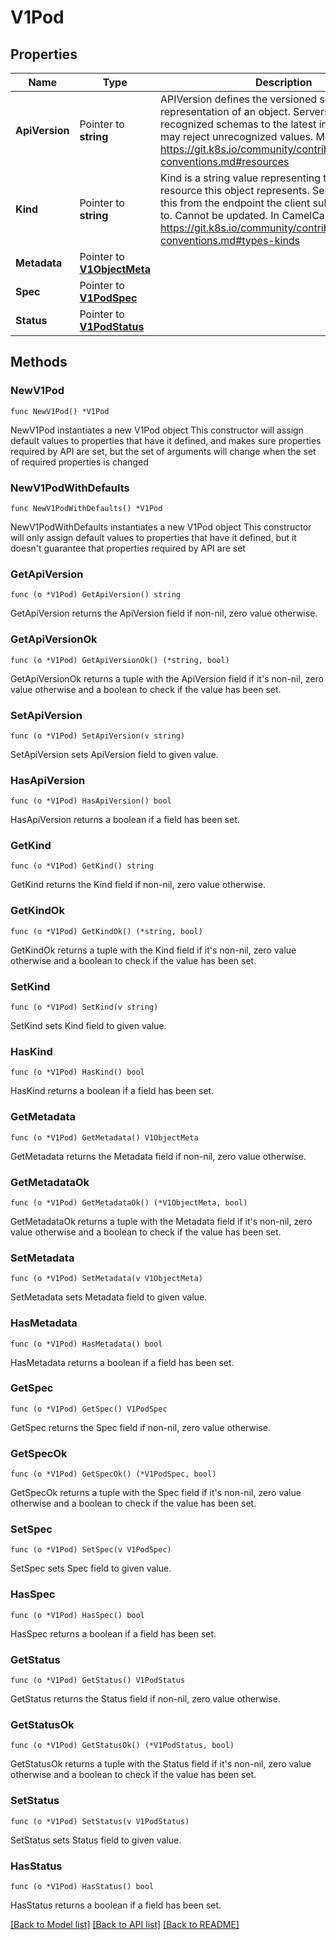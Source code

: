 # V1Pod

## Properties

Name | Type | Description | Notes
------------ | ------------- | ------------- | -------------
**ApiVersion** | Pointer to **string** | APIVersion defines the versioned schema of this representation of an object. Servers should convert recognized schemas to the latest internal value, and may reject unrecognized values. More info: https://git.k8s.io/community/contributors/devel/api-conventions.md#resources | [optional] 
**Kind** | Pointer to **string** | Kind is a string value representing the REST resource this object represents. Servers may infer this from the endpoint the client submits requests to. Cannot be updated. In CamelCase. More info: https://git.k8s.io/community/contributors/devel/api-conventions.md#types-kinds | [optional] 
**Metadata** | Pointer to [**V1ObjectMeta**](V1ObjectMeta.md) |  | [optional] 
**Spec** | Pointer to [**V1PodSpec**](V1PodSpec.md) |  | [optional] 
**Status** | Pointer to [**V1PodStatus**](V1PodStatus.md) |  | [optional] 

## Methods

### NewV1Pod

`func NewV1Pod() *V1Pod`

NewV1Pod instantiates a new V1Pod object
This constructor will assign default values to properties that have it defined,
and makes sure properties required by API are set, but the set of arguments
will change when the set of required properties is changed

### NewV1PodWithDefaults

`func NewV1PodWithDefaults() *V1Pod`

NewV1PodWithDefaults instantiates a new V1Pod object
This constructor will only assign default values to properties that have it defined,
but it doesn't guarantee that properties required by API are set

### GetApiVersion

`func (o *V1Pod) GetApiVersion() string`

GetApiVersion returns the ApiVersion field if non-nil, zero value otherwise.

### GetApiVersionOk

`func (o *V1Pod) GetApiVersionOk() (*string, bool)`

GetApiVersionOk returns a tuple with the ApiVersion field if it's non-nil, zero value otherwise
and a boolean to check if the value has been set.

### SetApiVersion

`func (o *V1Pod) SetApiVersion(v string)`

SetApiVersion sets ApiVersion field to given value.

### HasApiVersion

`func (o *V1Pod) HasApiVersion() bool`

HasApiVersion returns a boolean if a field has been set.

### GetKind

`func (o *V1Pod) GetKind() string`

GetKind returns the Kind field if non-nil, zero value otherwise.

### GetKindOk

`func (o *V1Pod) GetKindOk() (*string, bool)`

GetKindOk returns a tuple with the Kind field if it's non-nil, zero value otherwise
and a boolean to check if the value has been set.

### SetKind

`func (o *V1Pod) SetKind(v string)`

SetKind sets Kind field to given value.

### HasKind

`func (o *V1Pod) HasKind() bool`

HasKind returns a boolean if a field has been set.

### GetMetadata

`func (o *V1Pod) GetMetadata() V1ObjectMeta`

GetMetadata returns the Metadata field if non-nil, zero value otherwise.

### GetMetadataOk

`func (o *V1Pod) GetMetadataOk() (*V1ObjectMeta, bool)`

GetMetadataOk returns a tuple with the Metadata field if it's non-nil, zero value otherwise
and a boolean to check if the value has been set.

### SetMetadata

`func (o *V1Pod) SetMetadata(v V1ObjectMeta)`

SetMetadata sets Metadata field to given value.

### HasMetadata

`func (o *V1Pod) HasMetadata() bool`

HasMetadata returns a boolean if a field has been set.

### GetSpec

`func (o *V1Pod) GetSpec() V1PodSpec`

GetSpec returns the Spec field if non-nil, zero value otherwise.

### GetSpecOk

`func (o *V1Pod) GetSpecOk() (*V1PodSpec, bool)`

GetSpecOk returns a tuple with the Spec field if it's non-nil, zero value otherwise
and a boolean to check if the value has been set.

### SetSpec

`func (o *V1Pod) SetSpec(v V1PodSpec)`

SetSpec sets Spec field to given value.

### HasSpec

`func (o *V1Pod) HasSpec() bool`

HasSpec returns a boolean if a field has been set.

### GetStatus

`func (o *V1Pod) GetStatus() V1PodStatus`

GetStatus returns the Status field if non-nil, zero value otherwise.

### GetStatusOk

`func (o *V1Pod) GetStatusOk() (*V1PodStatus, bool)`

GetStatusOk returns a tuple with the Status field if it's non-nil, zero value otherwise
and a boolean to check if the value has been set.

### SetStatus

`func (o *V1Pod) SetStatus(v V1PodStatus)`

SetStatus sets Status field to given value.

### HasStatus

`func (o *V1Pod) HasStatus() bool`

HasStatus returns a boolean if a field has been set.


[[Back to Model list]](../README.md#documentation-for-models) [[Back to API list]](../README.md#documentation-for-api-endpoints) [[Back to README]](../README.md)


